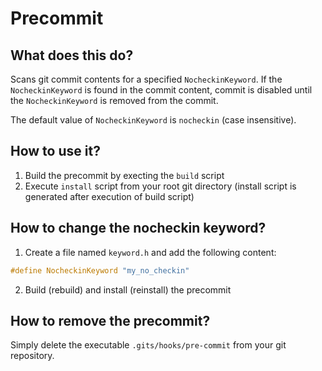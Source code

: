 # Precommit

## What does this do?

Scans git commit contents for a specified `NocheckinKeyword`. If the `NocheckinKeyword` is found in the commit content, commit is disabled until the `NocheckinKeyword` is removed from the commit.

The default value of `NocheckinKeyword` is `nocheckin` (case insensitive).


## How to use it?
1. Build the precommit by execting the `build` script
2. Execute `install` script from your root git directory (install script is generated after execution of build script)


## How to change the nocheckin keyword?
1. Create a file named `keyword.h` and add the following content:

```h
#define NocheckinKeyword "my_no_checkin"
```

2. Build (rebuild) and install (reinstall) the precommit

## How to remove the precommit?
Simply delete the executable `.gits/hooks/pre-commit` from your git repository.
